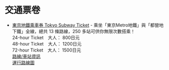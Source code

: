 # 交通票卷

- [東京地鐵乘車券 Tokyo Subway Ticket](https://www.tokyometro.jp/tcn/ticket/travel/index.html) - 乘坐「東京Metro地鐵」與「都營地下鐵」全線，總共 13 條路線，250 多站可供你無限次數搭乘！  
24-hour Ticket　大人：  800日元  
48-hour Ticket　大人： 1200日元  
72-hour Ticket　大人： 1500日元  
[路線/車站資訊](https://www.tokyometro.jp/tcn/route_station/index.html)  
[運行路線圖](https://www.tokyometro.jp/tcn/subwaymap/index.html)  

